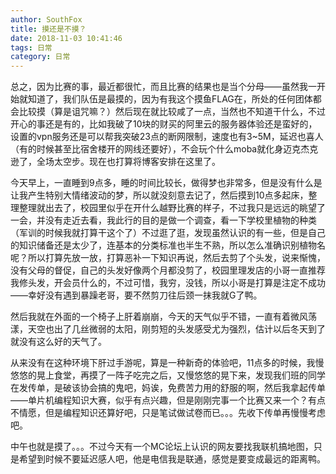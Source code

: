 ```yaml
---
author: SouthFox
title: 摸还是不摸？
date: 2018-11-03 10:41:46
tags: 日常
category: 日常
---
```


总之，因为比赛的事，最近都很忙，而且比赛的结果也是当个分母&mdash;&mdash;虽然我一开始就知道了，我们队伍是最摸的，因为有我这个摸鱼FLAG在，所处的任何团体都会比较摸（算是诅咒嘛？）然后现在就比较咸了一点，当然也不知道干什么，不过开心的事还是有的，比如我破了10块的财买的阿里云的服务器体验还是蛮好的，设置的vpn服务还是可以帮我突破23点的断网限制，速度也有3~5M，延迟也喜人（有的时候甚至比宿舍楼开的网线还要好），不会玩个什么moba就化身迈克杰克逊了，全场太空步。现在也打算将博客安排在这里了。

<!--more-->

今天早上，一直睡到9点多，睡的时间比较长，做得梦也非常多，但是没有什么是让我产生特别大情绪波动的梦，所以就没刻意去记了，然后摸到10点多起床，整理整理就出去了，校园里似乎在开什么越野比赛的样子，不过我只是远远的眺望了一会，并没有走近去看，我此行的目的是做一个调查，看一下学校里植物的种类（军训的时候我就打算干这个了）不过逛了逛，发现虽然认识的有一些，但是自己的知识储备还是太少了，连基本的分类标准也半生不熟，所以怎么准确识别植物名呢？所以打算先放一放，打算恶补一下知识再说，然后去剪了个头发，说来惭愧，没有父母的督促，自己的头发好像两个月都没剪了，校园里理发店的小哥一直推荐我修头发，开会员什么的，不过可惜，我穷，没钱，所以小哥是打算是注定不成功&mdash;&mdash;幸好没有遇到暴躁老哥，要不然剪刀往后颈一抹我就G了鸭。

然后我就在外面的一个椅子上肝着崩崩，今天的天气似乎不错，一直有着微风荡漾，天空也出了几丝微弱的太阳，刚剪短的头发感受尤为强烈，估计以后冬天到了就没有这么好的天气了。

从来没有在这种环境下肝过手游呢，算是一种新奇的体验吧，11点多的时候，我慢悠悠的晃上食堂，再摸了一阵子吃完之后，又慢悠悠的晃下来，发现我们班的同学在发传单，是破该协会搞的鬼吧，妈诶，免费苦力用的舒服的啊，然后我拿起传单&mdash;&mdash;单片机编程知识大赛，似乎有点兴趣，但是刚刚完事一个比赛又来一个？有点不情愿，但是编程知识还算好吧，只是笔试做试卷而已。。。先收下传单再慢慢考虑吧。

中午也就是摸了。。。不过今天有一个MC论坛上认识的网友要找我联机搞地图，只是希望到时候不要延迟感人吧，他是电信我是联通，感觉是要变成最远的距离鸭。